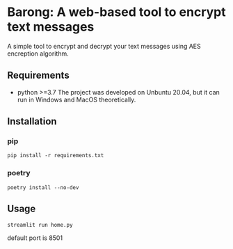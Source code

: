 # Barong: A web-based tool to encrypt text messages   
A simple tool to encrypt and decrypt your text messages using AES encreption algorithm.

## Requirements
- python >=3.7
The project was developed on Unbuntu 20.04, but it can run in Windows and MacOS theoretically.

## Installation  
### pip  
```
pip install -r requirements.txt
```

### poetry  
```
poetry install --no-dev
```

## Usage
```
streamlit run home.py
```  
default port is 8501